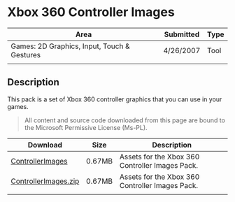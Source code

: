 # Xbox 360 Controller Images

|Area|Submitted|Type|
|-|-|-|
Games: 2D Graphics, Input, Touch & Gestures|4/26/2007|Tool
||||

## Description

This pack is a set of Xbox 360 controller graphics that you can use in your games.

> All content and source code downloaded from this page are bound to the Microsoft Permissive License (Ms-PL).

Download | Size | Description
---|---|---|
[ControllerImages](https://github.com/simondarksidej/XNAGameStudio/tree/archive/Samples/ControllerImages) | 0.67MB | Assets for the Xbox 360 Controller Images Pack.
[ControllerImages.zip](https://github.com/simondarksidej/XNAGameStudioZips/raw/zips/ControllerImages.zip) | 0.67MB | Assets for the Xbox 360 Controller Images Pack.
||||
